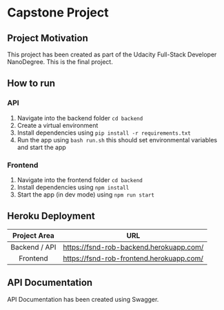 # Capstone Project

## Project Motivation

This project has been created as part of the Udacity Full-Stack Developer NanoDegree. This is the final project. 

## How to run

### API

1. Navigate into the backend folder `cd backend`
2. Create a virtual environment
3. Install dependencies using `pip install -r requirements.txt`
4. Run the app using `bash run.sh` this should set environmental variables and start the app

### Frontend

1. Navigate into the frontend folder `cd backend`
2. Install dependencies using `npm install`
3. Start the app (in dev mode) using `npm run start`

## Heroku Deployment

| Project Area  | URL                                      |
| :-----------: | ---------------------------------------- |
| Backend / API | https://fsnd-rob-backend.herokuapp.com/  |
|   Frontend    | https://fsnd-rob-frontend.herokuapp.com/ |

## API Documentation

API Documentation has been created using Swagger.
